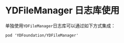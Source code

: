 # YDFileManager 日志库使用

单独使用`YDFileManager`日志库可以通过如下方式集成：

``` cocoapods
pod 'YDFoundation/YDFileManager'
```